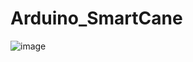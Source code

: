 # Arduino_SmartCane

![image](https://user-images.githubusercontent.com/80371412/146740120-32955ebb-646f-43bd-a3ef-3b9530a2cb64.png)
